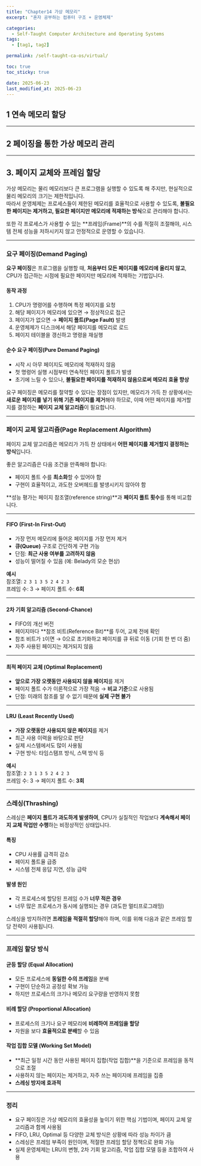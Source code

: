 ```yaml
---
title: "Chapter14 가상 메모리"
excerpt: "혼자 공부하는 컴퓨터 구조 + 운영체제"

categories:
  - Self-Taught Computer Architecture and Operating Systems
tags:
  - [tag1, tag2]

permalink: /self-taught-ca-os/virtual/

toc: true
toc_sticky: true

date: 2025-06-23
last_modified_at: 2025-06-23
---
```



## 1 연속 메모리 할당

***

## 2 페이징을 통한 가상 메모리 관리

***

## 3. 페이지 교체와 프레임 할당

가상 메모리는 물리 메모리보다 큰 프로그램을 실행할 수 있도록 해 주지만, 현실적으로 물리 메모리의 크기는 제한적입니다.  
따라서 운영체제는 프로세스들이 제한된 메모리를 효율적으로 사용할 수 있도록, **불필요한 페이지는 제거하고, 필요한 페이지만 메모리에 적재하는 방식**으로 관리해야 합니다.

또한 각 프로세스가 사용할 수 있는 **프레임(Frame)**의 수를 적절히 조절해야, 시스템 전체 성능을 저하시키지 않고 안정적으로 운영할 수 있습니다.

---

### 요구 페이징(Demand Paging)

**요구 페이징**은 프로그램을 실행할 때, **처음부터 모든 페이지를 메모리에 올리지 않고**, CPU가 접근하는 시점에 필요한 페이지만 메모리에 적재하는 기법입니다.

#### 동작 과정
1. CPU가 명령어를 수행하며 특정 페이지를 요청
2. 해당 페이지가 메모리에 있으면 → 정상적으로 접근
3. 페이지가 없으면 → **페이지 폴트(Page Fault)** 발생
4. 운영체제가 디스크에서 해당 페이지를 메모리로 로드
5. 페이지 테이블을 갱신하고 명령을 재실행

#### 순수 요구 페이징(Pure Demand Paging)
- 시작 시 아무 페이지도 메모리에 적재하지 않음
- 첫 명령어 실행 시점부터 연속적인 페이지 폴트가 발생
- 초기에 느릴 수 있으나, **불필요한 페이지를 적재하지 않음으로써 메모리 효율 향상**

요구 페이징은 메모리를 절약할 수 있다는 장점이 있지만, 메모리가 가득 찬 상황에서는 **새로운 페이지를 넣기 위해 기존 페이지를 제거**해야 하므로, 이때 어떤 페이지를 제거할지를 결정하는 **페이지 교체 알고리즘**이 필요합니다.

---

### 페이지 교체 알고리즘(Page Replacement Algorithm)

페이지 교체 알고리즘은 메모리가 가득 찬 상태에서 **어떤 페이지를 제거할지 결정하는 방식**입니다.

좋은 알고리즘은 다음 조건을 만족해야 합니다:

- 페이지 폴트 수를 **최소화**할 수 있어야 함
- 구현이 효율적이고, 과도한 오버헤드를 발생시키지 않아야 함

**성능 평가는 페이지 참조열(reference string)**과 **페이지 폴트 횟수**를 통해 비교합니다.

---

#### FIFO (First-In First-Out)
- 가장 먼저 메모리에 들어온 페이지를 가장 먼저 제거
- **큐(Queue)** 구조로 간단하게 구현 가능
- 단점: **최근 사용 여부를 고려하지 않음**
- 성능이 떨어질 수 있음 (예: Belady의 모순 현상)

**예시**  
참조열: `2 3 1 3 5 2 4 2 3`  
프레임 수: 3 → 페이지 폴트 수: **6회**

---

#### 2차 기회 알고리즘 (Second-Chance)
- FIFO의 개선 버전
- 페이지마다 **참조 비트(Reference Bit)**를 두어, 교체 전에 확인
- 참조 비트가 `1`이면 → 0으로 초기화하고 페이지를 큐 뒤로 이동 (기회 한 번 더 줌)
- 자주 사용된 페이지는 제거되지 않음

---

#### 최적 페이지 교체 (Optimal Replacement)
- **앞으로 가장 오랫동안 사용되지 않을 페이지**를 제거
- 페이지 폴트 수가 이론적으로 가장 적음 → **비교 기준**으로 사용됨
- 단점: 미래의 참조를 알 수 없기 때문에 **실제 구현 불가**

---

#### LRU (Least Recently Used)
- **가장 오랫동안 사용되지 않은 페이지**를 제거
- 최근 사용 이력을 바탕으로 판단
- 실제 시스템에서도 많이 사용됨
- 구현 방식: 타임스탬프 방식, 스택 방식 등

**예시**  
참조열: `2 3 1 3 5 2 4 2 3`  
프레임 수: 3 → 페이지 폴트 수: **3회**

---

### 스레싱(Thrashing)

스레싱은 **페이지 폴트가 과도하게 발생하여**, CPU가 실질적인 작업보다 **계속해서 페이지 교체 작업만 수행**하는 비정상적인 상태입니다.

#### 특징
- CPU 사용률 급격히 감소
- 페이지 폴트율 급증
- 시스템 전체 응답 지연, 성능 급락

#### 발생 원인
- 각 프로세스에 할당된 프레임 수가 **너무 적은 경우**
- 너무 많은 프로세스가 동시에 실행되는 경우 (과도한 멀티프로그래밍)

스레싱을 방지하려면 **프레임을 적절히 할당**해야 하며, 이를 위해 다음과 같은 프레임 할당 전략이 사용됩니다.

---

### 프레임 할당 방식

#### 균등 할당 (Equal Allocation)
- 모든 프로세스에 **동일한 수의 프레임**을 분배
- 구현이 단순하고 공정성 확보 가능
- 하지만 프로세스의 크기나 메모리 요구량을 반영하지 못함

#### 비례 할당 (Proportional Allocation)
- 프로세스의 크기나 요구 메모리에 **비례하여 프레임을 할당**
- 자원을 보다 **효율적으로 분배**할 수 있음

#### 작업 집합 모델 (Working Set Model)
- **최근 일정 시간 동안 사용된 페이지 집합(작업 집합)**을 기준으로 프레임을 동적으로 조절
- 사용하지 않는 페이지는 제거하고, 자주 쓰는 페이지에 프레임을 집중
- **스레싱 방지에 효과적**

---

### 정리

- 요구 페이징은 가상 메모리의 효율성을 높이기 위한 핵심 기법이며, 페이지 교체 알고리즘과 함께 사용됨
- FIFO, LRU, Optimal 등 다양한 교체 방식은 상황에 따라 성능 차이가 큼
- 스레싱은 프레임 부족이 원인이며, 적절한 프레임 할당 정책으로 완화 가능
- 실제 운영체제는 LRU의 변형, 2차 기회 알고리즘, 작업 집합 모델 등을 조합하여 사용



